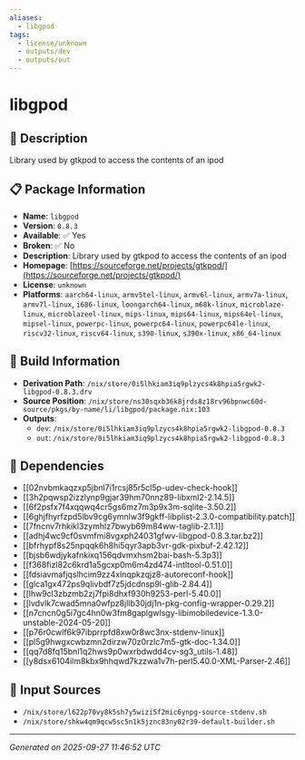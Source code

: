 ```yaml
---
aliases:
  - libgpod
tags:
  - license/unknown
  - outputs/dev
  - outputs/out
---
```


# libgpod

## 📝 Description

Library used by gtkpod to access the contents of an ipod

## 📋 Package Information

- **Name**: `libgpod`
- **Version**: `0.8.3`
- **Available**: ✅ Yes
- **Broken**: ✅ No
- **Description**: Library used by gtkpod to access the contents of an ipod
- **Homepage**: [https://sourceforge.net/projects/gtkpod/](https://sourceforge.net/projects/gtkpod/)
- **License**: `unknown`
- **Platforms**: `aarch64-linux`, `armv5tel-linux`, `armv6l-linux`, `armv7a-linux`, `armv7l-linux`, `i686-linux`, `loongarch64-linux`, `m68k-linux`, `microblaze-linux`, `microblazeel-linux`, `mips-linux`, `mips64-linux`, `mips64el-linux`, `mipsel-linux`, `powerpc-linux`, `powerpc64-linux`, `powerpc64le-linux`, `riscv32-linux`, `riscv64-linux`, `s390-linux`, `s390x-linux`, `x86_64-linux`

## 🔧 Build Information

- **Derivation Path**: `/nix/store/0i5lhkiam3iq9plzycs4k8hpia5rgwk2-libgpod-0.8.3.drv`
- **Source Position**: `/nix/store/ns30sqxb36k8jrds8z18rv96bpnwc60d-source/pkgs/by-name/li/libgpod/package.nix:103`
- **Outputs**:
  - `dev`:  `/nix/store/0i5lhkiam3iq9plzycs4k8hpia5rgwk2-libgpod-0.8.3`
  - `out`:  `/nix/store/0i5lhkiam3iq9plzycs4k8hpia5rgwk2-libgpod-0.8.3`

## 🔗 Dependencies

- [[02nvbmkaqzxp5jbnl7i1rcsj85r5cl5p-udev-check-hook]]
- [[3h2pqwsp2izzlynp9gjar39hm70nnz89-libxml2-2.14.5]]
- [[6f2psfx7f4xqqwq4cr5gs6mz7m3p9x3m-sqlite-3.50.2]]
- [[6ghjfhyrfzpd5lbv9cg6ymnlw3f9gkff-libplist-2.3.0-compatibility.patch]]
- [[7fncnv7rhkikl3zymhlz7bwyb69m84ww-taglib-2.1.1]]
- [[adhj4wc9cf0svmfmi8vgxph24031gfwv-libgpod-0.8.3.tar.bz2]]
- [[bfrhypf8s25npqqk6h8hi5qyr3apb3vr-gdk-pixbuf-2.42.12]]
- [[bjsb6wdjykafnkixq156qdvmxhsm2bai-bash-5.3p3]]
- [[f368fizl82c6krd1a5gcxp0m6m4zd474-intltool-0.51.0]]
- [[fdsiavmafjqslhcim9zz4xlnqpkzqjz8-autoreconf-hook]]
- [[glca1gx472ps9qlivbdf7z5jdcdnsp9l-glib-2.84.4]]
- [[lhw9cl3zbzmb2zj7fpi8dhxf930h9253-perl-5.40.0]]
- [[lvdvlk7cwad5mna0wfpz8jllb30jdj1n-pkg-config-wrapper-0.29.2]]
- [[n7cncn0g5i7gc4hn0w3fm8gaplgwlsgy-libimobiledevice-1.3.0-unstable-2024-05-20]]
- [[p76r0cwlf6k97ibprrpfd8xw0r8wc3nx-stdenv-linux]]
- [[pl5g9hwgxcwbzmn2dirzw70z0rzlc7m5-gtk-doc-1.34.0]]
- [[qq7d8fq15bnl1q2hws9p0wxrbdwdd4cv-sg3_utils-1.48]]
- [[y8dsx6104ilm8kbx9hhqwd7kzzwa1v7h-perl5.40.0-XML-Parser-2.46]]

## 📁 Input Sources

- `/nix/store/l622p70vy8k5sh7y5wizi5f2mic6ynpg-source-stdenv.sh`
- `/nix/store/shkw4qm9qcw5sc5n1k5jznc83ny02r39-default-builder.sh`

---
*Generated on 2025-09-27 11:46:52 UTC*
